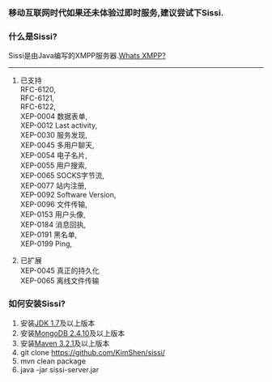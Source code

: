 ### **移动互联网时代如果还未体验过即时服务,建议尝试下Sissi.**

### 什么是Sissi?
Sissi是由Java编写的XMPP服务器.[Whats XMPP?](http://xmpp.org/)
***
1. 已支持  
RFC-6120,  
RFC-6121,  
RFC-6122,  
XEP-0004 数据表单,  
XEP-0012 Last activity,  
XEP-0030 服务发现,  
XEP-0045 多用户聊天,  
XEP-0054 电子名片,  
XEP-0055 用户搜索,  
XEP-0065 SOCKS字节流,  
XEP-0077 站内注册,  
XEP-0092 Software Version,  
XEP-0096 文件传输,   
XEP-0153 用户头像,   
XEP-0184 消息回执,    
XEP-0191 黑名单,  
XEP-0199 Ping,    

2. 已扩展  
XEP-0045 真正的持久化  
XEP-0065 离线文件传输  

### 如何安装Sissi?
1. 安装[JDK 1.7](http://www.oracle.com/technetwork/cn/java/javase/downloads/jdk7-downloads-1880260.html)及以上版本
2. 安装[MongoDB 2.4.10](http://www.mongodb.org/downloads)及以上版本   
3. 安装[Maven 3.2.1](http://maven.apache.org/)及以上版本
4. git clone https://github.com/KimShen/sissi/  
5. mvn clean package  
6. java -jar sissi-server.jar  



